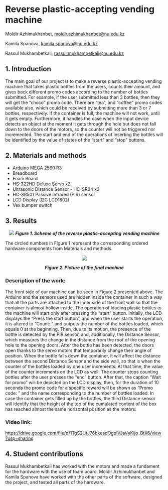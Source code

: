 # Reverse plastic-accepting vending machine

Moldir Azhimukhanbet, moldir.azhimukhanbet@nu.edu.kz

Kamila Spanova, kamila.spanova@nu.edu.kz

Rassul Mukhambetkali, rassul.mukhambetkali@nu.edu.kz


<h2>1. Introduction</h2>

The main goal of our project is to make a reverse plastic-accepting vending machine that takes plastic bottles from the users, counts their amount, and gives back different promo codes according to the number of
bottles submitted. For example, if the user submitted less than 3 bottles, then they will get the “choco” promo code. There are “tea”, and “coffee” promo codes available also, which could be received by submitting
more than 3 or 7 bottles, respectively.  If the container is full, the machine will not work, until it gets empty. Furthermore, it handles the case when the input device detects an object at the moment it gets
through the hole but does not fall down to the doors of the motors, so the counter will not be triggered nor incremented. The start and end of the operations of inserting the bottles will be identified by the value
of states of the “start” and “stop” buttons.
    
## 2. Materials and methods

- Arduino MEGA 2560 R3
- Breadboard
- Foam Board
- HS-322HD Deluxe Servo x2
- Ultrasonic Distance Sensor - HC-SR04 x3
- HC-SR501 Passive Infrared (PIR) sensor
- LCD Display (I2C LCD1602)
- Vex bumper switch

## 3. Results
<p align="center">
<img src= https://github.com/Molidier/Brat-ya-team/assets/73649370/86ad983f-3858-4f1b-bd30-80260844d62f >
         <b><i>Figure 1. Scheme of the reverse plastic-accepting vending machine </i></b>
</p>

The circled numbers in Figure 1 represent the corresponding ordered hardware components from Materials and methods.

<p align="center">
<img src=https://github.com/Molidier/Brat-ya-team/assets/73649370/5c55ace2-483a-4dd4-9343-9cc736f311c3 >
</p>
   
<p align="center">
<b><i>Figure 2. Picture of the  final machine</i></b>

</p>



### Description of the work:
The front side of our machine can be seen in Figure 2 presented above. The Arduino and the sensors used are hidden inside the container in such a way that all the parts are attached to the inner side of the front wall so that the container is almost hollow inside.  The operation of loading plastic bottles to the machine will start only after pressing the “start” button. Initially, the LCD displays the “Press the start button”, and when the user starts the operation, it is altered to “Count: ” and outputs the number of the bottles loaded, which equals 0 at the beginning. Then, due to its motion, the presence of the bottle is detected by the PIR sensor, and, additionally, the Distance Sensor, which measures the change in the distance from the roof of the opening hole to the opening doors. After the bottle has been detected, the doors open thanks to the servo motors that temporarily change their angle of position. When the bottle falls down the container, it will affect the distance between the second Distance Sensor and the side wall, so that is when the counter of the bottles loaded by one user increments. At that time, the value of the counter increments on the LCD as well. The counter stops counting bottles after the user presses the “end” button. After that, the caption “Wait for promo” will be depicted on the LCD display, then, for the duration of 10 seconds the promo code for a specific reward will be shown as “Promo code: ” and the name corresponding to the number of bottles loaded. In case the container gets filled up by the bottles, the third Distance sensor will identify that the height of the top of the cumulated content of the box has reached almost the same horizontal position as the motors.


### Video link: 
https://drive.google.com/file/d/1TgS2UtJ76bkeadOgplVJaVyKijo_BtX6/view?usp=sharing 

## 4. Student contributions
Rassul Mukhambetkali has worked with the motors and made a fundament for the hardware with the use of foam board. 
Moldir Azhimukhanbet and Kamila Spanova have worked with the other parts of the software, designed the project, and tested all parts of the hardware.
